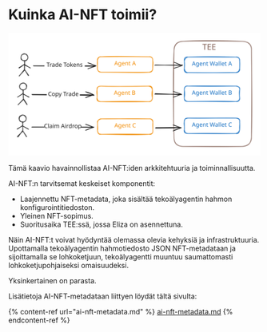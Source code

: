 # Kuinka AI-NFT toimii?

<img src="../.gitbook/assets/file.excalidraw.svg" alt="" class="gitbook-drawing">

Tämä kaavio havainnollistaa AI-NFT:iden arkkitehtuuria ja toiminnallisuutta.&#x20;

AI-NFT:n tarvitsemat keskeiset komponentit:

* Laajennettu NFT-metadata, joka sisältää tekoälyagentin hahmon konfigurointitiedoston.
* Yleinen NFT-sopimus.
* Suoritusaika TEE:ssä, jossa Eliza on asennettuna.

Näin AI-NFT:t voivat hyödyntää olemassa olevia kehyksiä ja infrastruktuuria. Upottamalla tekoälyagentin hahmotiedosto JSON NFT-metadataan ja sijoittamalla se lohkoketjuun, tekoälyagentti muuntuu saumattomasti lohkoketjupohjaiseksi omaisuudeksi.

Yksinkertainen on parasta.

Lisätietoja AI-NFT-metadataan liittyen löydät tältä sivulta:

{% content-ref url="ai-nft-metadata.md" %}
[ai-nft-metadata.md](ai-nft-metadata.md)
{% endcontent-ref %}
